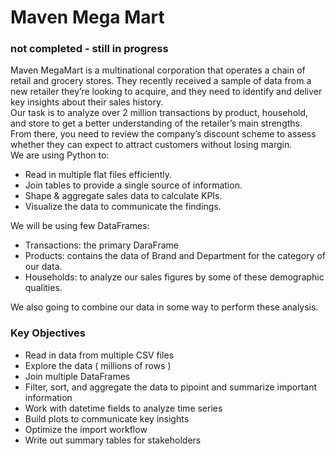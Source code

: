 # Maven Mega Mart

### not completed - still in progress

Maven MegaMart is a multinational corporation that operates a chain of retail and grocery stores. They recently received a sample of data from a new retailer 
they’re looking to acquire, and they need to identify and deliver key insights about their sales history.<br/>
Our task is to analyze over 2 million transactions by product, household, and store to get a better understanding of the retailer’s main strengths. 
From there, you need to review the company’s discount scheme to assess whether they can expect to attract customers without losing margin. <br/>
We are using Python to:
- Read in multiple flat files efficiently.
- Join tables to provide a single source of information.
- Shape & aggregate sales data to calculate KPIs.
- Visualize the data to communicate the findings.

We will be using few DataFrames:
- Transactions: the primary DaraFrame 
- Products: contains the data of Brand and Department for the category of our data.
- Households: to analyze our sales figures by some of these demographic qualities.

We also going to combine our data in some way to perform these analysis.

### Key Objectives
- Read in data from multiple CSV files
- Explore the data ( millions of rows )
- Join multiple DataFrames
- Filter, sort, and aggregate the data to pipoint and summarize important information
- Work with datetime fields to analyze time series
- Build plots to communicate key insights
- Optimize the import workflow
- Write out summary tables for stakeholders

